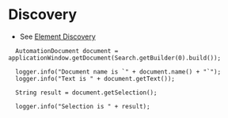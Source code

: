 # Discovery 
* See [Element Discovery](element-discovery.md)

```
  AutomationDocument document = applicationWindow.getDocument(Search.getBuilder(0).build());

  logger.info("Document name is `" + document.name() + "`");
  logger.info("Text is " + document.getText());

  String result = document.getSelection();
  
  logger.info("Selection is " + result);
```